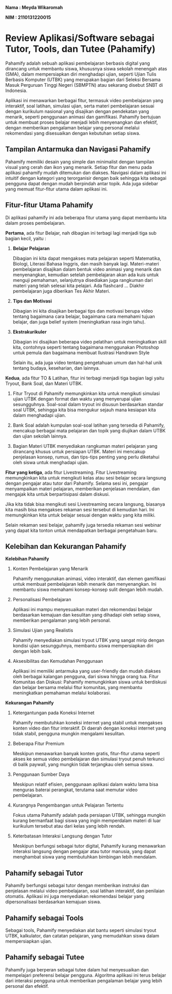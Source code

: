 **Nama : Meyda Wikaromah**

**NIM : 2110131220015**

# **Review Aplikasi/Software sebagai Tutor, Tools, dan Tutee (Pahamify)**

Pahamify adalah sebuah aplikasi pembelajaran berbasis digital yang dirancang untuk membantu siswa, khususnya siswa sekolah menengah atas (SMA), dalam mempersiapkan diri menghadapi ujian, seperti Ujian Tulis Berbasis Komputer (UTBK) yang merupakan bagian dari Seleksi Bersama Masuk Perguruan Tinggi Negeri (SBMPTN) atau sekarang disebut SNBT di Indonesia.

Aplikasi ini menawarkan berbagai fitur, termasuk video pembelajaran yang interaktif, soal latihan, simulasi ujian, serta materi pembelajaran sesuai dengan kurikulum nasional yang disajikan dengan pendekatan yang menarik, seperti penggunaan animasi dan gamifikasi. Pahamify bertujuan untuk membuat proses belajar menjadi lebih menyenangkan dan efektif, dengan memberikan pengalaman belajar yang personal melalui rekomendasi yang disesuaikan dengan kebutuhan setiap siswa.

## **Tampilan Antarmuka dan Navigasi Pahamify**
Pahamify memiliki desain yang simple dan minimalist dengan tampilan visual yang cerah dan ikon yang menarik. Setiap fitur dan menu pada aplikasi pahamify mudah ditemukan dan diakses. Navigasi dalam aplikasi ini intuitif dengan kategori yang terorganisir dengan baik sehingga kita sebagai pengguna dapat dengan mudah berpindah antar topik. Ada juga sidebar yang memuat fitur-fitur utama dalam aplikasi ini.

## **Fitur-fitur Utama Pahamify**
Di aplikasi pahamify ini ada beberapa fitur utama yang dapat membantu kita dalam proses pembelajaran.

**Pertama**, ada fitur Belajar, nah dibagian ini terbagi lagi menjadi tiga sub bagian kecil, yaitu :

1. **Belajar Pelajaran**
    
    Dibagian ini kita dapat mengakses mata pelajaran seperti Matematika, Biologi, Literasi Bahasa Inggris, dan masih banyak lagi. Materi-materi pembelajaran disajikan dalam bentuk video animasi yang menarik dan menyenangkan, kemudian setelah pembelajaran akan ada kuis untuk menguji pemahaman, selanjutnya disediakan juga rangkuman dari materi yang telah selesai kita pelajari. Ada flashcard ... Diakhir pembelajaran juga diberikan Tes Akhir Materi.

2. **Tips dan Motivasi**
    
    Dibagian ini kita disajikan berbagai tips dan motivasi berupa video tentang bagaimana cara belajar, bagaimana cara memahami tujuan belajar, dan juga belief system (meningkatkan rasa ingin tahu). 

3. **Ekstrakurikuler**

    Dibagian ini disajikan beberapa video pelatihan untuk meningkatkan skill kita, contohnya seperti tentang bagaimana menggunakan Photoshop untuk pemula dan bagaimana membuat Ilustrasi Handrawn Style
    
    Selain itu, ada juga video tentang pengetahuan umum dan hal-hal unik tentang budaya, keseharian, dan lainnya.

**Kedua**, ada fitur TO & Latihan, fitur ini terbagi menjadi tiga bagian lagi yaitu Tryout, Bank Soal, dan Materi UTBK.

1. Fitur Tryout di Pahamify memungkinkan kita untuk mengikuti simulasi ujian UTBK dengan format dan waktu yang menyerupai ujian sesungguhnya. Soal-soal dalam tryout ini disusun berdasarkan standar soal UTBK, sehingga kita bisa mengukur sejauh mana kesiapan kita dalam menghadapi ujian.

2. Bank Soal adalah kumpulan soal-soal latihan yang tersedia di Pahamify, mencakup berbagai mata pelajaran dan topik yang diujikan dalam UTBK dan ujian sekolah lainnya.

3. Bagian Materi UTBK menyediakan rangkuman materi pelajaran yang dirancang khusus untuk persiapan UTBK. Materi ini mencakup penjelasan konsep, rumus, dan tips-tips penting yang perlu diketahui oleh siswa untuk menghadapi ujian.

**Fitur yang ketiga**, ada fitur Livestreaming. Fitur Livestreaming memungkinkan kita untuk mengikuti kelas atau sesi belajar secara langsung dengan pengajar atau tutor dari Pahamify. Selama sesi ini, pengajar menyampaikan materi pelajaran, memberikan penjelasan mendalam, dan mengajak kita untuk berpartisipasi dalam diskusi.

Jika kita tidak bisa mengikuti sesi Livestreaming secara langsung, biasanya kita masih bisa mengakses rekaman sesi tersebut di kemudian hari. Ini memungkinkan kita untuk belajar sesuai dengan waktu yang kita miliki.

Selain rekaman sesi belajar, pahamify juga tersedia rekaman sesi webinar yang dapat kita tonton untuk mendapatkan berbagai pengetahuan baru. 

## Kelebihan dan Kekurangan Pahamify

**Kelebihan Pahamify**

1. Konten Pembelajaran yang Menarik

    Pahamify menggunakan animasi, video interaktif, dan elemen gamifikasi untuk membuat pembelajaran lebih menarik dan menyenangkan. Ini membantu siswa memahami konsep-konsep sulit dengan lebih mudah.

2. Personalisasi Pembelajaran

    Aplikasi ini mampu menyesuaikan materi dan rekomendasi belajar berdasarkan kemajuan dan kesulitan yang dihadapi oleh setiap siswa, memberikan pengalaman yang lebih personal.
    
3. Simulasi Ujian yang Realistis

    Pahamify menyediakan simulasi tryout UTBK yang sangat mirip dengan kondisi ujian sesungguhnya, membantu siswa mempersiapkan diri dengan lebih baik.

4. Aksesibilitas dan Kemudahan Penggunaan
    
    Aplikasi ini memiliki antarmuka yang user-friendly dan mudah diakses oleh berbagai kalangan pengguna, dari siswa hingga orang tua.
    Fitur Komunitas dan Diskusi: Pahamify memungkinkan siswa untuk berdiskusi dan belajar bersama melalui fitur komunitas, yang membantu meningkatkan pemahaman melalui kolaborasi.

**Kekurangan Pahamify**

1. Ketergantungan pada Koneksi Internet

    Pahamify membutuhkan koneksi internet yang stabil untuk mengakses konten video dan fitur interaktif. Di daerah dengan koneksi internet yang tidak stabil, pengguna mungkin mengalami kesulitan.

2. Beberapa Fitur Premium

    Meskipun menawarkan banyak konten gratis, fitur-fitur utama seperti akses ke semua video pembelajaran dan simulasi tryout penuh terkunci di balik paywall, yang mungkin tidak terjangkau oleh semua siswa.
    
3. Penggunaan Sumber Daya

    Meskipun relatif efisien, penggunaan aplikasi dalam waktu lama bisa menguras baterai perangkat, terutama saat memutar video pembelajaran.

4. Kurangnya Pengembangan untuk Pelajaran Tertentu

    Fokus utama Pahamify adalah pada persiapan UTBK, sehingga mungkin kurang bermanfaat bagi siswa yang ingin memperdalam materi di luar kurikulum tersebut atau dari kelas yang lebih rendah.

5. Keterbatasan Interaksi Langsung dengan Tutor

    Meskipun berfungsi sebagai tutor digital, Pahamify kurang menawarkan interaksi langsung dengan pengajar atau tutor manusia, yang dapat menghambat siswa yang membutuhkan bimbingan lebih mendalam.

## Pahamify sebagai Tutor
Pahamify berfungsi sebagai tutor dengan memberikan instruksi dan penjelasan melalui video pembelajaran, soal latihan interaktif, dan penilaian otomatis. Aplikasi ini juga menyediakan rekomendasi belajar yang dipersonalisasi berdasarkan kemajuan siswa.

## Pahamify sebagai Tools
Sebagai tools, Pahamify menyediakan alat bantu seperti simulasi tryout UTBK, kalkulator, dan catatan pelajaran, yang memudahkan siswa dalam mempersiapkan ujian.

## Pahamify sebagai Tutee
Pahamify juga berperan sebagai tutee dalam hal menyesuaikan dan mempelajari preferensi belajar pengguna. Algoritma aplikasi ini terus belajar dari interaksi pengguna untuk memberikan pengalaman belajar yang lebih personal dan efektif.